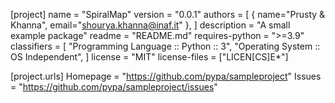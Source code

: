 [project]
name = "SpiralMap"
version = "0.0.1"
authors = [
  { name="Prusty & Khanna", email="shourya.khanna@inaf.it" },
]
description = "A small example package"
readme = "README.md"
requires-python = ">=3.9"
classifiers = [
    "Programming Language :: Python :: 3",
    "Operating System :: OS Independent",
]
license = "MIT"
license-files = ["LICEN[CS]E*"]

[project.urls]
Homepage = "https://github.com/pypa/sampleproject"
Issues = "https://github.com/pypa/sampleproject/issues"
